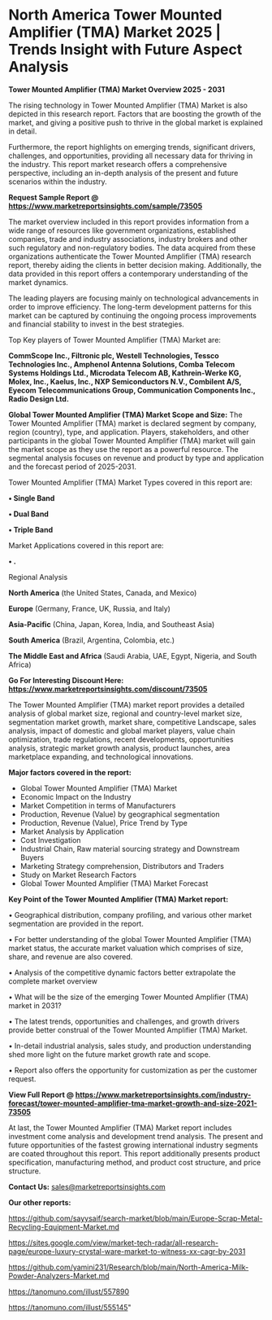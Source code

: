 # North America Tower Mounted Amplifier (TMA) Market 2025 | Trends Insight with Future Aspect Analysis

<Strong> Tower Mounted Amplifier (TMA) Market Overview 2025 - 2031</strong>

The rising technology in Tower Mounted Amplifier (TMA) Market is also depicted in this research report. Factors that are boosting the growth of the market, and giving a positive push to thrive in the global market is explained in detail.

Furthermore, the report highlights on emerging trends, significant drivers, challenges, and opportunities, providing all necessary data for thriving in the industry. This report market research offers a comprehensive perspective, including an in-depth analysis of the present and future scenarios within the industry.

<strong>Request Sample Report @ <a href=https://www.marketreportsinsights.com/sample/73505>https://www.marketreportsinsights.com/sample/73505</a></strong>

The market overview included in this report provides information from a wide range of resources like government organizations, established companies, trade and industry associations, industry brokers and other such regulatory and non-regulatory bodies. The data acquired from these organizations authenticate the Tower Mounted Amplifier (TMA) research report, thereby aiding the clients in better decision making. Additionally, the data provided in this report offers a contemporary understanding of the market dynamics.

The leading players are focusing mainly on technological advancements in order to improve efficiency. The long-term development patterns for this market can be captured by continuing the ongoing process improvements and financial stability to invest in the best strategies.

Top Key players of Tower Mounted Amplifier (TMA) Market are:

<strong>CommScope Inc., Filtronic plc, Westell Technologies, Tessco Technologies Inc., Amphenol Antenna Solutions, Comba Telecom Systems Holdings Ltd., Microdata Telecom AB, Kathrein-Werke KG, Molex, Inc., Kaelus, Inc., NXP Semiconductors N.V., Combilent A/S, Eyecom Telecommunications Group, Communication Components Inc., Radio Design Ltd.</strong>

<strong><b>Global Tower Mounted Amplifier (TMA) Market Scope and Size:</b></strong>
The Tower Mounted Amplifier (TMA) market is declared segment by company, region (country), type, and application. Players, stakeholders, and other participants in the global Tower Mounted Amplifier (TMA) market will gain the market scope as they use the report as a powerful resource. The segmental analysis focuses on revenue and product by type and application and the forecast period of 2025-2031.

Tower Mounted Amplifier (TMA) Market Types covered in this report are:

<strong>• Single Band

• Dual Band

• Triple Band</strong>

Market Applications covered in this report are:

<strong>• .</strong> 

Regional Analysis

<strong>North America</strong> (the United States, Canada, and Mexico)

<strong>Europe</strong> (Germany, France, UK, Russia, and Italy)

<strong>Asia-Pacific</strong> (China, Japan, Korea, India, and Southeast Asia)

<strong>South America</strong> (Brazil, Argentina, Colombia, etc.)

<strong>The Middle East and Africa</strong> (Saudi Arabia, UAE, Egypt, Nigeria, and South Africa)

<strong>Go For Interesting Discount Here: <a href=https://www.marketreportsinsights.com/discount/73505>https://www.marketreportsinsights.com/discount/73505</a></strong>

The Tower Mounted Amplifier (TMA) market report provides a detailed analysis of global market size, regional and country-level market size, segmentation market growth, market share, competitive Landscape, sales analysis, impact of domestic and global market players, value chain optimization, trade regulations, recent developments, opportunities analysis, strategic market growth analysis, product launches, area marketplace expanding, and technological innovations.

<strong><b>Major factors covered in the report:</b></strong>
<ul>
  <li>Global Tower Mounted Amplifier (TMA) Market </li>
  <li>Economic Impact on the Industry</li>
  <li>Market Competition in terms of Manufacturers</li>
  <li>Production, Revenue (Value) by geographical segmentation</li>
  <li>Production, Revenue (Value), Price Trend by Type</li>
  <li>Market Analysis by Application</li>
  <li>Cost Investigation</li>
  <li>Industrial Chain, Raw material sourcing strategy and Downstream Buyers</li>
  <li>Marketing Strategy comprehension, Distributors and Traders</li>
  <li>Study on Market Research Factors</li>
  <li>Global Tower Mounted Amplifier (TMA) Market Forecast</li>
</ul>

<strong><b>Key Point of the Tower Mounted Amplifier (TMA) Market report:</b></strong>

• Geographical distribution, company profiling, and various other market segmentation are provided in the report.

• For better understanding of the global Tower Mounted Amplifier (TMA) market status, the accurate market valuation which comprises of size, share, and revenue are also covered.

• Analysis of the competitive dynamic factors better extrapolate the complete market overview

• What will be the size of the emerging Tower Mounted Amplifier (TMA) market in 2031?

• The latest trends, opportunities and challenges, and growth drivers provide better construal of the Tower Mounted Amplifier (TMA) Market.

• In-detail industrial analysis, sales study, and production understanding shed more light on the future market growth rate and scope.

• Report also offers the opportunity for customization as per the customer request.

<strong><b>View Full Report @ <a href=https://www.marketreportsinsights.com/industry-forecast/tower-mounted-amplifier-tma-market-growth-and-size-2021-73505>https://www.marketreportsinsights.com/industry-forecast/tower-mounted-amplifier-tma-market-growth-and-size-2021-73505</a></b></strong>


At last, the Tower Mounted Amplifier (TMA) Market report includes investment come analysis and development trend analysis. The present and future opportunities of the fastest growing international industry segments are coated throughout this report. This report additionally presents product specification, manufacturing method, and product cost structure, and price structure.

<strong>Contact Us:</strong>
sales@marketreportsinsights.com

<strong>Our other reports:</strong>

<a href=https://github.com/sayysaif/search-market/blob/main/Europe-Scrap-Metal-Recycling-Equipment-Market.md>https://github.com/sayysaif/search-market/blob/main/Europe-Scrap-Metal-Recycling-Equipment-Market.md</a>

<a href=https://sites.google.com/view/market-tech-radar/all-research-page/europe-luxury-crystal-ware-market-to-witness-xx-cagr-by-2031>https://sites.google.com/view/market-tech-radar/all-research-page/europe-luxury-crystal-ware-market-to-witness-xx-cagr-by-2031</a>

<a href=https://github.com/yamini231/Research/blob/main/North-America-Milk-Powder-Analyzers-Market.md>https://github.com/yamini231/Research/blob/main/North-America-Milk-Powder-Analyzers-Market.md</a>

<a href=https://tanomuno.com/illust/557890>https://tanomuno.com/illust/557890</a>

<a href=https://tanomuno.com/illust/555145>https://tanomuno.com/illust/555145</a>"
